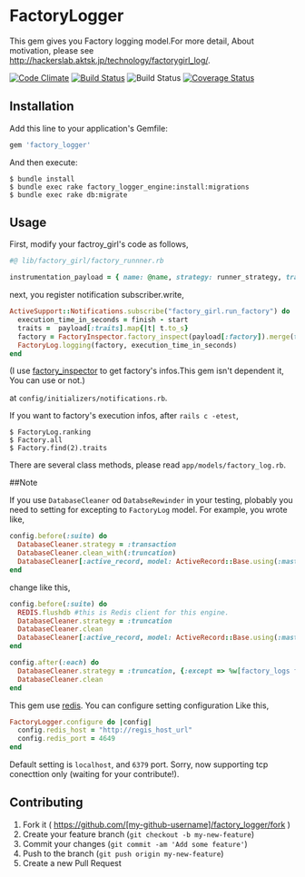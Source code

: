 # FactoryLogger

This gem gives you Factory logging model.For more detail, About motivation, please see http://hackerslab.aktsk.jp/technology/factorygirl_log/.

[![Code Climate](https://codeclimate.com/github/lastcat/factory_logger/badges/gpa.svg)](https://codeclimate.com/github/lastcat/factory_logger)
[![Build Status](https://travis-ci.org/lastcat/factory_logger.svg?branch=setting_coveralls)](https://travis-ci.org/lastcat/factory_logger)
![Build Status](https://circleci.com/gh/lastcat/factory_logger.png?circle-token=546904d5f39b06043fe9ba47e600f65275dd8354)
[![Coverage Status](https://coveralls.io/repos/lastcat/factory_logger/badge.svg?branch=master)](https://coveralls.io/r/lastcat/factory_logger?branch=master)

## Installation

Add this line to your application's Gemfile:

```ruby
gem 'factory_logger'
```

And then execute:

```
$ bundle install
$ bundle exec rake factory_logger_engine:install:migrations
$ bundle exec rake db:migrate
```

## Usage

First, modify your factroy_girl's code as follows,

```ruby
#@ lib/factory_girl/factory_runnner.rb

instrumentation_payload = { name: @name, strategy: runner_strategy, traits: @traits, overrides: @overrides, factory: factory}
```

next, you register notification subscriber.write,

```ruby
ActiveSupport::Notifications.subscribe("factory_girl.run_factory") do |_name, start, finish, _id, payload|
  execution_time_in_seconds = finish - start
  traits =  payload[:traits].map{|t| t.to_s}
  factory = FactoryInspector.factory_inspect(payload[:factory]).merge(traits: traits)
  FactoryLog.logging(factory, execution_time_in_seconds)
end
```

(I use [factory_inspector](https://github.com/lastcat/factory_inspector) to get factory's infos.This gem isn't dependent it, You can use or not.)

at `config/initializers/notifications.rb`.

If you want to factory's execution infos, after `rails c -etest`,

```
$ FactoryLog.ranking
$ Factory.all
$ Factory.find(2).traits
```

There are several class methods, please read `app/models/factory_log.rb`.

##Note

If you use `DatabaseCleaner` od `DatabseRewinder` in your testing, plobably you need to setting for excepting to `FactoryLog` model. For example, you wrote like,

```ruby
config.before(:suite) do
  DatabaseCleaner.strategy = :transaction
  DatabaseCleaner.clean_with(:truncation)
  DatabaseCleaner[:active_record, model: ActiveRecord::Base.using(:master)]
end
```

change like this,

```ruby
config.before(:suite) do
  REDIS.flushdb #this is Redis client for this engine.
  DatabaseCleaner.strategy = :truncation
  DatabaseCleaner.clean
  DatabaseCleaner[:active_record, model: ActiveRecord::Base.using(:master)]
end

config.after(:each) do
  DatabaseCleaner.strategy = :truncation, {:except => %w[factory_logs factories assos traits asso_relations trait_relations] }
  DatabaseCleaner.clean
end
```

This gem use [redis](http://redis.io/). You can configure setting configuration Like this,

```.rb
FactoryLogger.configure do |config|
  config.redis_host = "http://regis_host_url"
  config.redis_port = 4649
end
```

Default setting is `localhost`, and `6379` port. Sorry, now supporting tcp conecttion only (waiting for your contribute!).

## Contributing

1. Fork it ( https://github.com/[my-github-username]/factory_logger/fork )
2. Create your feature branch (`git checkout -b my-new-feature`)
3. Commit your changes (`git commit -am 'Add some feature'`)
4. Push to the branch (`git push origin my-new-feature`)
5. Create a new Pull Request
